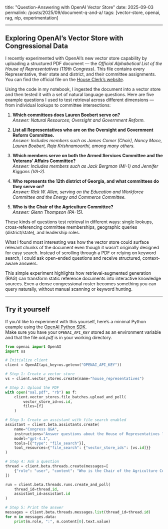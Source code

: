 
title: "Question-Answering with OpenAI Vector Store"
date: 2025-09-03
permalink: /posts/2025/09/document-q-and-a/
tags: [vector-store, openai, rag, nlp, experimentation]

---

## Exploring OpenAI’s Vector Store with Congressional Data

I recently experimented with OpenAI’s new vector store capability by uploading a structured PDF document — the *Official Alphabetical List of the House of Representatives (119th Congress)*. This file contains every Representative, their state and district, and their committee assignments. You can find the official file on the [House Clerk’s website](https://clerk.house.gov/committee_info/oal.pdf).

Using the code in my notebook, I ingested the document into a vector store and then tested it with a set of natural language questions. Here are five example questions I used to test retrieval across different dimensions — from individual lookups to committee intersections:

1. **Which committees does Lauren Boebert serve on?**  
   *Answer: Natural Resources; Oversight and Government Reform.*

2. **List all Representatives who are on the Oversight and Government Reform Committee.**  
   *Answer: Includes members such as James Comer (Chair), Nancy Mace, Lauren Boebert, Raja Krishnamoorthi, among many others.*

3. **Which members serve on both the Armed Services Committee and the Veterans’ Affairs Committee?**  
   *Answer: Includes members such as Jack Bergman (MI-1) and Jennifer Kiggans (VA-2).*

4. **Who represents the 12th district of Georgia, and what committees do they serve on?**  
   *Answer: Rick W. Allen, serving on the Education and Workforce Committee and the Energy and Commerce Committee.*

5. **Who is the Chair of the Agriculture Committee?**  
   *Answer: Glenn Thompson (PA-15).*

These kinds of questions test retrieval in different ways: single lookups, cross-referencing committee memberships, geographic queries (district/state), and leadership roles.

What I found most interesting was how the vector store could surface relevant chunks of the document even though it wasn’t originally designed for easy search. Instead of scrolling through a PDF or relying on keyword search, I could ask open-ended questions and receive structured, context-aware answers.

This simple experiment highlights how retrieval-augmented generation (RAG) can transform static reference documents into interactive knowledge sources. Even a dense congressional roster becomes something you can query naturally, without manual scanning or keyword hunting.

---

## Try it yourself

If you’d like to experiment with this yourself, here’s a minimal Python example using the [OpenAI Python SDK](https://github.com/openai/openai-python).  
Make sure you have your `OPENAI_API_KEY` stored as an environment variable and that the file *oal.pdf* is in your working directory.

```python
from openai import OpenAI
import os

# Initialize client
client = OpenAI(api_key=os.getenv("OPENAI_API_KEY"))

# Step 1: Create a vector store
vs = client.vector_stores.create(name="house_representatives")

# Step 2: Upload the PDF
with open("oal.pdf", "rb") as f:
    client.vector_stores.file_batches.upload_and_poll(
        vector_store_id=vs.id,
        files=[f]
    )

# Step 3: Create an assistant with file search enabled
assistant = client.beta.assistants.create(
    name="Congress Q&A",
    instructions="Answer questions about the House of Representatives list.",
    model="gpt-4.1",
    tools=[{"type": "file_search"}],
    tool_resources={"file_search": {"vector_store_ids": [vs.id]}}
)

# Step 4: Ask a question
thread = client.beta.threads.create(messages=[
    {"role": "user", "content": "Who is the Chair of the Agriculture Committee?"}
])

run = client.beta.threads.runs.create_and_poll(
    thread_id=thread.id,
    assistant_id=assistant.id
)

# Step 5: Print the answer
messages = client.beta.threads.messages.list(thread_id=thread.id)
for m in messages.data:
    print(m.role, ":", m.content[0].text.value)
````
